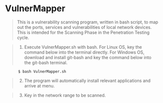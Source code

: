 # VulnerMapper

> This is a vulnerability scanning program, written in bash script, to map out the ports, services and vulnerabilities of local network devices. This is intended for the Scanning Phase in the Penetration Testing cycle.

>   1. Execute VulnerMapper.sh with bash. For Linux OS, key the command below into the terminal directly. For Windows OS, download and            install git-bash and key the command below into the git-bash terminal.
     
          $ bash VulnerMapper.sh
      
    
>   2. The program will automatically install relevant applications and arrive at menu.

>   3. Key in the network range to be scanned.
